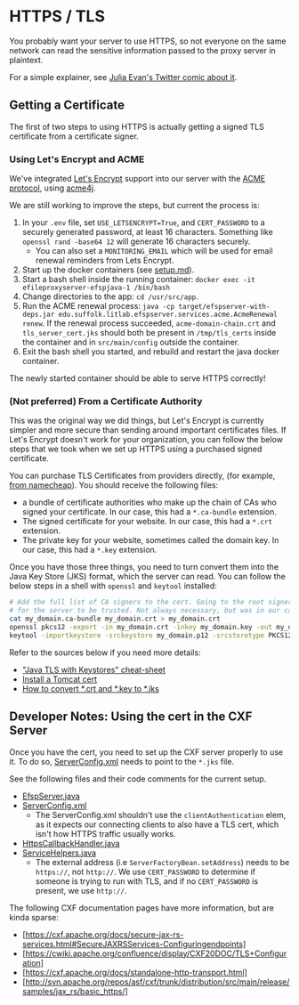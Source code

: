 # HTTPS / TLS

You probably want your server to use HTTPS, so not everyone on the same network
can read the sensitive information passed to the proxy server in plaintext.

For a simple explainer, see [Julia Evan's Twitter comic about it](https://twitter.com/b0rk/status/809594614147645440/photo/1).

## Getting a Certificate

The first of two steps to using HTTPS is actually getting a signed TLS certificate from a certificate signer.

### Using Let's Encrypt and ACME

We've integrated [Let's Encrypt](https://letsencrypt.org/) support into our server with the [ACME protocol](https://letsencrypt.org/how-it-works/), using [acme4j](https://github.com/shred/acme4j).

We are still working to improve the steps, but current the process is:

1. In your `.env` file, set `USE_LETSENCRYPT=True`, and `CERT_PASSWORD` to a securely generated password, at least 16 characters.
   Something like `openssl rand -base64 12` will generate 16 characters securely.
   * You can also set a `MONITORING_EMAIL` which will be used for email renewal reminders from Lets Encrypt.
2. Start up the docker containers (see [setup.md](setup.md)).
3. Start a bash shell inside the running container: `docker exec -it efileproxyserver-efspjava-1 /bin/bash`
4. Change directories to the app: `cd /usr/src/app`.
5. Run the ACME renewal process: `java -cp target/efspserver-with-deps.jar edu.suffolk.litlab.efspserver.services.acme.AcmeRenewal renew`.
   If the renewal process succeeded, `acme-domain-chain.crt` and `tls_server_cert.jks`
   should both be present in `/tmp/tls_certs` inside the container and in `src/main/config` outside the container.
6. Exit the bash shell you started, and rebuild and restart the java docker container.

The newly started container should be able to serve HTTPS correctly!

### (Not preferred) From a Certificate Authority

This was the original way we did things, but Let's Encrypt is currently simpler and more secure than
sending around important certificates files. If Let's Encrypt doesn't work for your organization,
you can follow the below steps that we took when we set up HTTPS using a purchased signed certificate.

You can purchase TLS Certificates from providers directly, (for example, [from namecheap](https://www.namecheap.com/security/ssl-certificates/)). You should receive the following files:
* a bundle of certificate authorities who make up the chain of CAs who signed your certificate. In our case, this had a `*.ca-bundle` extension.
* The signed certificate for your website. In our case, this had a `*.crt` extension.
* The private key for your website, sometimes called the domain key. In our case, this had a `*.key` extension.

Once you have those three things, you need to turn convert them into the Java Key Store (JKS) format, which the server can read. You can follow the below steps in a shell with `openssl` and `keytool` installed:

```bash
# Add the full list of CA signers to the cert. Going to the root signer means it's more likely
# for the server to be trusted. Not always necessary, but was in our case.
cat my_domain.ca-bundle my_domain.crt > my_domain.crt
openssl pkcs12 -export -in my_domain.crt -inkey my_domain.key -out my_domain.p12
keytool -importkeystore -srckeystore my_domain.p12 -srcstoretype PKCS12 -destkeystore my_domain.jks -deststoretype JKS
```

Refer to the sources below if you need more details:
* ["Java TLS with Keystores" cheat-sheet](https://stackoverflow.com/a/41469242/11416267)
* [Install a Tomcat cert](https://www.tbs-certificates.co.uk/FAQ/en/ajouter-certificat-intermediaire-keystore-java.html)
* [How to convert *.crt and *.key to *.jks](https://community.datarobot.com/t5/data-prep/how-to-convert-crt-and-key-to-jks-file/td-p/6342)


## Developer Notes: Using the cert in the CXF Server

Once you have the cert, you need to set up the CXF server properly to use it. To do so,
[ServerConfig.xml](https://github.com/SuffolkLITLab/EfileProxyServer/blob/4a25a9f30d7d74d9e0828d142f6b908e1a3532ec/src/main/config/ServerConfig.xml#L33)
needs to point to the `*.jks` file.

See the following files and their code comments for the current setup.

* [EfspServer.java](https://github.com/SuffolkLITLab/EfileProxyServer/blob/main/src/main/java/edu/suffolk/litlab/efspserver/services/EfspServer.java)
* [ServerConfig.xml](https://github.com/SuffolkLITLab/EfileProxyServer/blob/main/src/main/config/ServerConfig.xml)
  * The ServerConfig.xml shouldn't use the `clientAuthentication` elem, as it expects our connecting clients to also have a TLS cert, which isn't how HTTPS traffic usually works.
* [HttpsCallbackHandler.java](https://github.com/SuffolkLITLab/EfileProxyServer/blob/main/src/main/java/edu/suffolk/litlab/efspserver/HttpsCallbackHandler.java)
* [ServiceHelpers.java](https://github.com/SuffolkLITLab/EfileProxyServer/blob/main/src/main/java/edu/suffolk/litlab/efspserver/services/ServiceHelpers.java#L74)
  * The external address (i.e `ServerFactoryBean.setAddress`) needs to be `https://`, not `http://`. We use `CERT_PASSWORD` to determine if someone is trying to run with TLS, and if no `CERT_PASSWORD` is present, we use `http://`.


The following CXF documentation pages have more information, but are kinda sparse:

* [https://cxf.apache.org/docs/secure-jax-rs-services.html#SecureJAXRSServices-Configuringendpoints]
* [https://cwiki.apache.org/confluence/display/CXF20DOC/TLS+Configuration]
* [https://cxf.apache.org/docs/standalone-http-transport.html]
* [http://svn.apache.org/repos/asf/cxf/trunk/distribution/src/main/release/samples/jax_rs/basic_https/]

